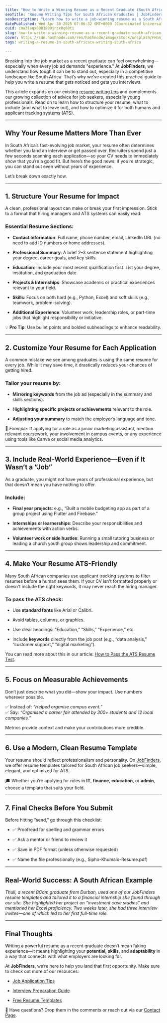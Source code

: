 ```yaml
---
title: "How to Write a Winning Resume as a Recent Graduate (South African Edition)"
seoTitle: "Resume Writing Tips for South African Graduates | JobFinders"
seoDescription: "Learn how to write a job-winning resume as a South African graduate. Get expert tips, real examples, and ATS-friendly templates from JobFinders"
datePublished: Wed Apr 30 2025 07:06:32 GMT+0000 (Coordinated Universal Time)
cuid: cma3leqx0001809jrcx0q60ti
slug: how-to-write-a-winning-resume-as-a-recent-graduate-south-african-edition
cover: https://cdn.hashnode.com/res/hashnode/image/stock/unsplash/FHnnjk1Yj7Y/upload/f781eae104b994892626f094999ce27f.jpeg
tags: writing-a-resume-in-south-africacv-writing-south-africa

---
```


Breaking into the job market as a recent graduate can feel overwhelming—especially when every job ad demands "experience." At **JobFinders**, we understand how tough it can be to stand out, especially in a competitive landscape like South Africa. That’s why we’ve created this practical guide to help you write a resume that gets noticed and gets you interviews.

This article expands on our existing [resume writing tips](https://blog.jobfinders.site/resume-writing-tips) and complements our growing collection of advice for job seekers, especially young professionals. Read on to learn how to structure your resume, what to include (and what to leave out), and how to optimize it for both humans and applicant tracking systems (ATS).

---

## Why Your Resume Matters More Than Ever

In South Africa’s fast-evolving job market, your resume often determines whether you land an interview or get passed over. Recruiters spend just a few seconds scanning each application—so your CV needs to immediately show that you’re a good fit. But here’s the good news: if you’re strategic, you can stand out even without years of experience.

Let’s break down exactly how.

---

## 1\. Structure Your Resume for Impact

A clean, professional layout can make or break your first impression. Stick to a format that hiring managers and ATS systems can easily read:

### Essential Resume Sections:

* **Contact Information**: Full name, phone number, email, LinkedIn URL (no need to add ID numbers or home addresses).
    
* **Professional Summary**: A brief 2–3 sentence statement highlighting your degree, career goals, and key skills.
    
* **Education**: Include your most recent qualification first. List your degree, institution, and graduation date.
    
* **Projects & Internships**: Showcase academic or practical experiences relevant to your field.
    
* **Skills**: Focus on both hard (e.g., Python, Excel) and soft skills (e.g., teamwork, problem-solving).
    
* **Additional Experience**: Volunteer work, leadership roles, or part-time jobs that highlight responsibility or initiative.
    

💡 **Pro Tip**: Use bullet points and bolded subheadings to enhance readability.

---

## 2\. Customize Your Resume for Each Application

A common mistake we see among graduates is using the same resume for every job. While it may save time, it drastically reduces your chances of getting hired.

### Tailor your resume by:

* **Mirroring keywords** from the job ad (especially in the summary and skills sections).
    
* **Highlighting specific projects or achievements** relevant to the role.
    
* **Adjusting your summary** to match the employer’s language and tone.
    

💬 *Example*: If applying for a role as a junior marketing assistant, mention relevant coursework, your involvement in campus events, or any experience using tools like Canva or social media analytics.

---

## 3\. Include Real-World Experience—Even if It Wasn’t a “Job”

As a graduate, you might not have years of professional experience, but that doesn’t mean you have nothing to offer.

### Include:

* **Final year projects**: e.g., “Built a mobile budgeting app as part of a group project using Flutter and Firebase.”
    
* **Internships or learnerships**: Describe your responsibilities and achievements with action verbs.
    
* **Volunteer work or side hustles**: Running a small tutoring business or leading a church youth group shows leadership and commitment.
    

---

## 4\. Make Your Resume ATS-Friendly

Many South African companies use applicant tracking systems to filter resumes before a human sees them. If your CV isn't formatted properly or doesn't include the right keywords, it may never reach the hiring manager.

### To pass the ATS check:

* Use **standard fonts** like Arial or Calibri.
    
* Avoid tables, columns, or graphics.
    
* Use clear headings: “Education,” “Skills,” “Experience,” etc.
    
* Include **keywords** directly from the job post (e.g., “data analysis,” “customer support,” “digital marketing”).
    

You can read more about this in our article: [How to Pass the ATS Resume Test](https://blog.jobfinders.site/how-to-pass-ats-test).

---

## 5\. Focus on Measurable Achievements

Don’t just describe what you did—show your impact. Use numbers wherever possible.

✅ Instead of: *“Helped organise campus event.”*  
✅ Say: *“Organised a career fair attended by 300+ students and 12 local companies.”*

Metrics provide context and make your contributions more credible.

---

## 6\. Use a Modern, Clean Resume Template

Your resume should reflect professionalism and personality. On [JobFinders](https://jobfinders.site/), we offer resume templates tailored for South African job seekers—simple, elegant, and optimized for ATS.

🎓 Whether you’re applying for roles in **IT**, **finance**, **education**, or **admin**, choose a template that suits your field.

---

## 7\. Final Checks Before You Submit

Before hitting “send,” go through this checklist:

* ✅ Proofread for spelling and grammar errors
    
* ✅ Ask a mentor or friend to review it
    
* ✅ Save in PDF format (unless otherwise requested)
    
* ✅ Name the file professionally (e.g., Sipho-Khumalo-Resume.pdf)
    

---

## Real-World Success: A South African Example

*Thuli, a recent BCom graduate from Durban, used one of our JobFinders resume templates and tailored it to a financial internship she found through our site. She highlighted her project on “investment case studies” and mentioned her Excel proficiency. Two weeks later, she had three interview invites—one of which led to her first full-time role.*

---

## Final Thoughts

Writing a powerful resume as a recent graduate doesn’t mean faking experience—it means highlighting your **potential**, **skills**, and **adaptability** in a way that connects with what employers are looking for.

At **JobFinders**, we’re here to help you land that first opportunity. Make sure to check out more of our resources:

* [Job Application Tips](https://blog.jobfinders.site/job-application-tips)
    
* [Interview Preparation Guide](https://blog.jobfinders.site/interview-preparation)
    
* [Free Resume Templates](https://jobfinders.site/templates)
    

💬 Have questions? Drop them in the comments or reach out via our [Contact Page](https://jobfinders.site/contact).